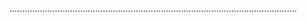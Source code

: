 ..................................................................................................................
